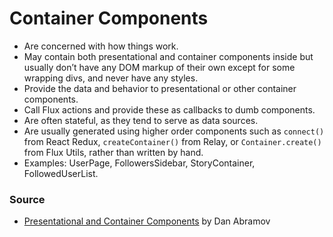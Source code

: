 # Container Components

- Are concerned with how things work.
- May contain both presentational and container components inside but usually don’t have any DOM markup of their own except for some wrapping divs, and never have any styles.
- Provide the data and behavior to presentational or other container components.
- Call Flux actions and provide these as callbacks to dumb components.
- Are often stateful, as they tend to serve as data sources.
- Are usually generated using higher order components such as `connect()` from React Redux, `createContainer()` from Relay, or `Container.create()` from Flux Utils, rather than written by hand.
- Examples: UserPage, FollowersSidebar, StoryContainer, FollowedUserList.

### Source

- [Presentational and Container Components](https://medium.com/@dan_abramov/smart-and-dumb-components-7ca2f9a7c7d0) by Dan Abramov
